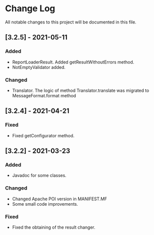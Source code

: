 # Change Log
All notable changes to this project will be documented in this file.

## [3.2.5] - 2021-05-11

### Added
- ReportLoaderResult. Added getResultWithoutErrors method.
- NotEmptyValidator added.
### Changed
- Translator. The logic of method Translator.translate was migrated to MessageFormat.format method

## [3.2.4] - 2021-04-21

### Fixed
- Fixed getConfigurator method.

## [3.2.2] - 2021-03-23

### Added
- Javadoc for some classes.
### Changed
- Changed Apache POI version in MANIFEST.MF
- Some small code improvements.
### Fixed
- Fixed the obtaining of the result changer.